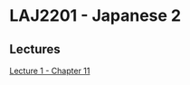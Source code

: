  # LAJ2201 - Japanese 2
 
 
 ## Lectures
 
 [Lecture 1 - Chapter 11]({{base.siteurl}}/2020-08-14-laj2201-lecture-1-chapter-11.md)
